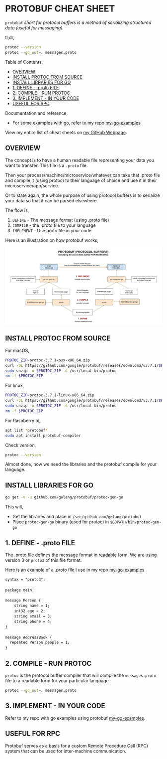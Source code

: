 # PROTOBUF CHEAT SHEET

`protobuf` _short for protocol buffers is a method of
serializing structured data (useful for messaging)._

tl;dr,

```bash
protoc --version
protoc --go_out=. messages.proto
```

Table of Contents,

* [OVERVIEW](https://github.com/JeffDeCola/my-cheat-sheets/tree/master/software/development/software-architectures/messaging/protobuf-cheat-sheet#overview)
* [INSTALL PROTOC FROM SOURCE](https://github.com/JeffDeCola/my-cheat-sheets/tree/master/software/development/software-architectures/messaging/protobuf-cheat-sheet#install-protoc-from-source)
* [INSTALL LIBRARIES FOR GO](https://github.com/JeffDeCola/my-cheat-sheets/tree/master/software/development/software-architectures/messaging/protobuf-cheat-sheet#install-libraries-for-go)
* [1. DEFINE - .proto FILE](https://github.com/JeffDeCola/my-cheat-sheets/tree/master/software/development/software-architectures/messaging/protobuf-cheat-sheet#1-define---proto-file)
* [2. COMPILE - RUN PROTOC](https://github.com/JeffDeCola/my-cheat-sheets/tree/master/software/development/software-architectures/messaging/protobuf-cheat-sheet#2-compile---run-protoc)
* [3. IMPLEMENT - IN YOUR CODE](https://github.com/JeffDeCola/my-cheat-sheets/tree/master/software/development/software-architectures/messaging/protobuf-cheat-sheet#3-implement---in-your-code)
* [USEFUL FOR RPC](https://github.com/JeffDeCola/my-cheat-sheets/tree/master/software/development/software-architectures/messaging/protobuf-cheat-sheet#useful-for-rpc)

Documentation and reference,

* For some examples with go, refer to my repo
  [my-go-examples](https://github.com/JeffDeCola/my-go-examples#messaging)

View my entire list of cheat sheets on
[my GitHub Webpage](https://jeffdecola.github.io/my-cheat-sheets/).

## OVERVIEW

The concept is to have a human readable file representing your data you
want to transfer.  This file is a `.proto` file.

Then your process/machine/microservice/whatever can take that .proto
file and compile it (using protoc) to their language of
choice and use it in their microservice/app/service.

Or to state again, the whole purpose of using
protocol buffers is to serialize
your data so that it can be parsed elsewhere.

The flow is,

1. `DEFINE` - The message format (using .proto file)
1. `COMPILE` - the .proto file to your language
1. `IMPLEMENT` - Use proto file in your code

Here is an illustration on how protobuf works,

![IMAGE - protobuf - IMAGE](../../../../../docs/pics/protobuf.jpg)

## INSTALL PROTOC FROM SOURCE

For macOS,

```bash
PROTOC_ZIP=protoc-3.7.1-osx-x86_64.zip
curl -OL https://github.com/google/protobuf/releases/download/v3.7.1/$PROTOC_ZIP
sudo unzip -o $PROTOC_ZIP -d /usr/local bin/protoc
rm -f $PROTOC_ZIP
```

For linux,

```bash
PROTOC_ZIP=protoc-3.7.1-linux-x86_64.zip
curl -OL https://github.com/google/protobuf/releases/download/v3.7.1/$PROTOC_ZIP
sudo unzip -o $PROTOC_ZIP -d /usr/local bin/protoc
rm -f $PROTOC_ZIP
```

For Raspberry pi,

```bash
apt list *protobuf*
sudo apt install protobuf-compiler
```

Check version,

```bash
protoc --version
```

Almost done, now we need the libraries and the protobuf compile
for your language.

## INSTALL LIBRARIES FOR GO

```bash
go get -v -u github.com/golang/protobuf/protoc-gen-go
```

This will,

* Get the libraries and place in `/src/github.com/golang/protobuf`
* Place `protoc-gen-go` binary (used for protoc) in `$GOPATH/bin/protoc-gen-go`

## 1. DEFINE - .proto FILE

The .proto file defines the message format
in readable form.  We are using version 3 or
`proto3` of this file format.

Here is an example of a .proto file I use in my repo
[my-go-examples](https://github.com/JeffDeCola/my-go-examples/tree/master/messaging/protobuf)

```txt
syntax = "proto3";

package main;

message Person {
    string name = 1;
    int32 age = 2;
    string email = 3;
    string phone = 4;
}

message AddressBook {
  repeated Person people = 1;
}
```

## 2. COMPILE - RUN PROTOC

`protoc` is the protocol buffer compiler that will
compile the `messages.proto` file to a readable form
for your particular language.

```bash
protoc --go_out=. messages.proto
```

## 3. IMPLEMENT - IN YOUR CODE

Refer to my repo with go examples using protobuf
[my-go-examples](https://github.com/JeffDeCola/my-go-examples#messaging).

## USEFUL FOR RPC

Protobuf serves as a basis for a custom Remote Procedure
Call (RPC) system that can be used for inter-machine communication.
